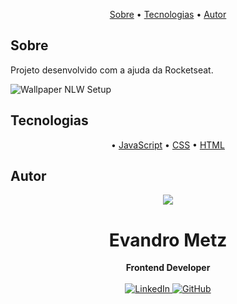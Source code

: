 

<br><br>

<p align="center">
  <a href="#sobre">Sobre</a> •
  <a href="#tecnologias">Tecnologias</a> •
  <a href="#autor">Autor</a>  
</p>

## Sobre

Projeto desenvolvido com a ajuda da Rocketseat.

<img src="./.github/Wallpaper - NLW Setup.png" alt="Wallpaper NLW Setup" />

## Tecnologias 

<p align="center">
  • <a href="https://developer.mozilla.org/pt-BR/docs/Web/JavaScript">JavaScript</a> 
  • <a href="https://developer.mozilla.org/pt-BR/docs/Web/CSS">CSS</a>
  • <a href="https://developer.mozilla.org/pt-BR/docs/Web/HTML">HTML</a> 
</p>

## Autor

<div align="center">
<img src="https://avatars.githubusercontent.com/u/99353801?s=400&u=fbad208bf15350a9e06e3a81ca5434be5fd1c691&v=4" />
<h1>Evandro Metz</h1>
<strong>Frontend Developer</strong>
<br/>
<br/>

<a href="https://www.linkedin.com/in/evandro-metz-76a6b1248/" target="_blank">
<img alt="LinkedIn" src="https://img.shields.io/badge/linkedin-%230077B5.svg?style=for-the-badge&logo=linkedin&logoColor=white"/>
</a>

<a href="https://github.com/metzevandro" target="_blank">
<img alt="GitHub" src="https://img.shields.io/badge/github-%23121011.svg?style=for-the-badge&logo=github&logoColor=white"/>
</a>

<br/>
<br/>
</div>